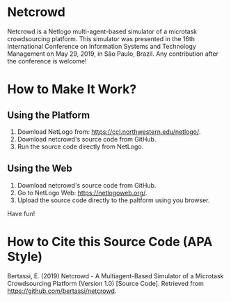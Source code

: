 # Netcrowd

Netcrowd is a Netlogo multi-agent-based simulator of a microtask crowdsourcing platform. This simulator was presented in the 16th International Conference on Information Systems and Technology Management on May 29, 2019, in São Paulo, Brazil. Any contribution after the conference is welcome!

# How to Make It Work?

## Using the Platform

1. Download NetLogo from: https://ccl.northwestern.edu/netlogo/.
2. Download netcrowd's source code from GitHub.
3. Run the source code directly from NetLogo.

## Using the Web

1. Download netcrowd's source code from GitHub.
2. Go to NetLogo Web: https://netlogoweb.org/.
3. Upload the source code directly to the paltform using you browser.

Have fun!

# How to Cite this Source Code (APA Style)

Bertassi, E. (2019) Netcrowd - A Multiagent-Based Simulator of a Microtask Crowdsourcing Platform (Version 1.0) [Source Code]. Retrieved from https://github.com/bertassi/netcrowd.

